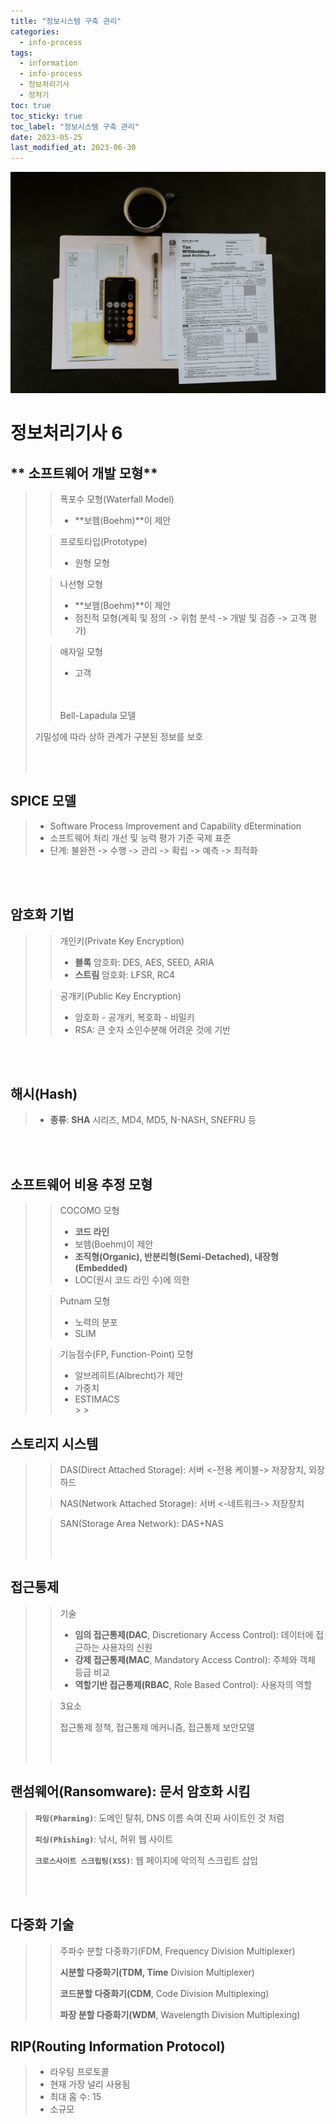 ```yaml
---
title: "정보시스템 구축 관리"
categories:
  - info-process
tags:
  - information
  - info-process
  - 정보처리기사
  - 정처기
toc: true
toc_sticky: true
toc_label: "정보시스템 구축 관리"
date: 2023-05-25
last_modified_at: 2023-06-30
---
```


![img](/images/cert6.jpg)

# 정보처리기사 6

## ** 소프트웨어 개발 모형**

> > 폭포수 모형(Waterfall Model)
> >
> > - **보헴(Boehm)**이 제안
>
> > 프로토타입(Prototype)
> >
> > - 원형 모형
>
> > 나선형 모형
> >
> > - **보헴(Boehm)**이 제안
> > - 점진적 모형(계획 및 정의 -> 위험 분석 -> 개발 및 검증 -> 고객 평가)
>
> > 애자일 모형
> >
> > - 고객
> >
> > <br/>
> > <br/>
> > Bell-Lapadula 모델
>
> 기밀성에 따라 상하 관계가 구분된 정보를 보호
>
> <br/>
> <br/>

## **SPICE 모델**

> - Software Process Improvement and Capability dEtermination
> - 소프트웨어 처리 개선 및 능력 평가 기준 국제 표준
> - 단계: 불완전 -> 수행 -> 관리 -> 확립 -> 예측 -> 최적화

<br/>
<br/>

## **암호화 기법**

> > 개인키(Private Key Encryption)
> >
> > - **블록** 암호화: DES, AES, SEED, ARIA
> > - **스트림** 암호화: LFSR, RC4
>
> > 공개키(Public Key Encryption)
> >
> > - 암호화 - 공개키, 복호화 - 비밀키
> > - RSA: 큰 숫자 소인수분해 어려운 것에 기반

<br/>
<br/>

## **해시(Hash)**

> - **종류**: **SHA** 시리즈, MD4, MD5, N-NASH, SNEFRU 등

<br/>
<br/>

## **소프트웨어 비용 추정 모형**

> > COCOMO 모형
> >
> > - **코드 라인**
> > - 보헴(Boehm)이 제안
> > - **조직형(Organic), 반분리형(Semi-Detached), 내장형(Embedded)**
> > - LOC(원시 코드 라인 수)에 의한
>
> > Putnam 모형
> >
> > - 노력의 분포
> > - SLIM
>
> > 기능점수(FP, Function-Point) 모형
> >
> > - 알브레히트(Albrecht)가 제안
> > - 가중치
> > - ESTIMACS
> >   <br/> > > <br/>

## **스토리지 시스템**

> > DAS(Direct Attached Storage): 서버 <-전용 케이블-> 저장장치, 외장하드
>
> > NAS(Network Attached Storage): 서버 <-네트워크-> 저장장치
>
> > SAN(Storage Area Network): DAS+NAS
> >
> > <br/>
> > <br/>

## **접근통제**

> > 기술
> >
> > - **임의 접근통제(DAC**, Discretionary Access Control): 데이터에 접근하는 사용자의 신원
> > - **강제 접근통제(MAC**, Mandatory Access Control): 주체와 객체 등급 비교
> > - **역할기반 접근통제(RBAC**, Role Based Control): 사용자의 역할
>
> > 3요소
> >
> > 접근통제 정책, 접근통제 메커니즘, 접근통제 보안모델
> >
> > <br/>
> > <br/>

## **랜섬웨어(Ransomware): 문서 암호화 시킴**

> **`파밍(Pharming)`**: 도메인 탈취, DNS 이름 속여 진짜 사이트인 것 처럼
>
> **`피싱(Phishing)`**: 낚시, 허위 웹 사이트
>
> **`크로스사이트 스크립팅(XSS)`**: 웹 페이지에 악의적 스크립트 삽입
>
> <br/>
> <br/>

## **다중화 기술**

> > 주파수 분할 다중화기(FDM, Frequency Division Multiplexer)
> >
> > **시분할 다중화기(TDM, Time** Division Multiplexer)
> >
> > **코드분할 다중화기(CDM**, Code Division Multiplexing)
> >
> > **파장 분할 다중화기(WDM**, Wavelength Division Multiplexing)

## **RIP(Routing Information Protocol)**

> - 라우팅 프로토콜
> - 현재 가장 널리 사용됨
> - 최대 홉 수: 15
> - 소규모
